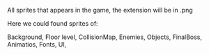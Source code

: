 All sprites that appears in the game, the extension will be in .png

Here we could found sprites of:

Background,
Floor level,
CollisionMap,
Enemies,
Objects,
FinalBoss,
Animatios,
Fonts,
UI,
  
